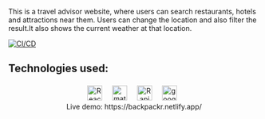 

<p>
This is a travel advisor website, where users can search restaurants, hotels and attractions near them. Users can change the location and also filter the result.It also shows the current weather at that location. <br />
</p>

[![CI/CD](https://github.com/ShahSau/cicd/actions/workflows/main.yml/badge.svg)](https://github.com/ShahSau/Backpackr/actions/workflows/main.yml)

<h2>Technologies used:</h2>
<div align="center">
<img src="https://img.shields.io/badge/React-20232A?style=for-the-badge&logo=react&logoColor=61DAFB" alt="React" height="30" style="vertical-align:top; margin:4px">&nbsp;&nbsp;
 <img src="https://img.shields.io/badge/Material%20UI-007FFF?style=for-the-badge&logo=mui&logoColor=white" alt="material-UI" height="30" style="vertical-align:top; margin:4px">&nbsp;&nbsp;
 <img src="https://avatars.githubusercontent.com/u/16919504?s=200&v=4" alt="Rapid API" height="30" style="vertical-align:top; margin:4px">&nbsp;&nbsp;
 <img src="https://cloudfresh.com/wp-content/uploads/2020/04/975626gmp.png" alt="google" height="30" style="vertical-align:top; margin:4px">&nbsp;&nbsp;
 </div>
<div align="center">
Live demo: https://backpackr.netlify.app/
</div>
